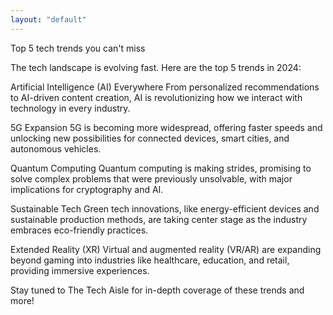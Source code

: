 ```yaml
---
layout: "default"
---
```


Top 5 tech trends you can't miss

The tech landscape is evolving fast. Here are the top 5 trends in 2024:

Artificial Intelligence (AI) Everywhere
From personalized recommendations to AI-driven content creation, AI is revolutionizing how we interact with technology in every industry.

5G Expansion
5G is becoming more widespread, offering faster speeds and unlocking new possibilities for connected devices, smart cities, and autonomous vehicles.

Quantum Computing
Quantum computing is making strides, promising to solve complex problems that were previously unsolvable, with major implications for cryptography and AI.

Sustainable Tech
Green tech innovations, like energy-efficient devices and sustainable production methods, are taking center stage as the industry embraces eco-friendly practices.

Extended Reality (XR)
Virtual and augmented reality (VR/AR) are expanding beyond gaming into industries like healthcare, education, and retail, providing immersive experiences.

Stay tuned to The Tech Aisle for in-depth coverage of these trends and more!

